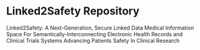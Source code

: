 Linked2Safety Repository
====

Linked2Safety: A Next-Generation, Secure Linked Data Medical Information Space For Semantically-Interconnecting Electronic Health Records and Clinical Trials Systems Advancing Patients Safety In Clinical Research
